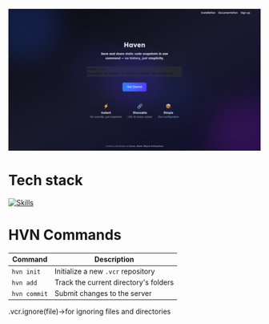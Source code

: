 ![Alt text](https://raw.githubusercontent.com/prasannashrestha011/ImageRepository/main/uploads/Screenshot%20from%202025-04-17%2013-32-00.png)

# Tech stack
[![Skills](https://skillicons.dev/icons?i=nextjs,django,postgres,redis)]()
# HVN Commands

| Command        | Description                                    |
|----------------|------------------------------------------------|
| `hvn init`     | Initialize a new `.vcr` repository             |
| `hvn add`      | Track the current directory's folders          |
| `hvn commit`   | Submit changes to the server                   |

.vcr.ignore(file)->for ignoring files and directories